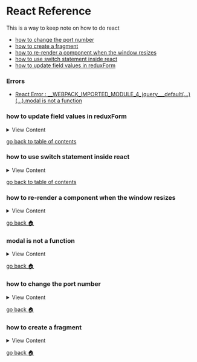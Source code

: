 # React Reference

This is a way to keep note on how to do react

- [how to change the port number][port-number]
- [how to create a fragment][fragments]
- [how to re-render a component when the window resizes][window-resize]
- [how to use switch statement inside react][switch-react]
- [how to update field values in reduxForm][update-reduxform]

### Errors
- [React Error : __WEBPACK_IMPORTED_MODULE_4_jquery___default(…)(…).modal is not a function][error-1]

[update-reduxform]:#how-to-update-field-values-in-reduxform
[switch-react]:#how-to-use-switch-statement-inside-react
[window-resize]:#how-to-rerender-a-component-when-the-window-resizes
[error-1]:#modal-is-not-a-function
[port-number]:#how-to-change-port-number
[fragments]:#how-to-create-a-fragment
[home]:#react-reference


### how to update field values in reduxForm

<details>
<summary>
View Content
</summary>

:link: **Reference**
- [stackoverflow](https://stackoverflow.com/questions/45230531/programmatically-change-redux-form-field-value)
---

This is only important if you're meaning to update any information in the reduxForm library

```js
import { change } from "redux-form";

handleSelectChange = (value, type) => {
  if (type === "site") {
      // The change method will update value based on the name of the field
      // that is provided in the second parameter
    this.props.change('nameofForm', "nameOfField", value);
  }
}

const mapDispatchToProps = (dispatch) => {
  return bindActionCreators({change}, dispatch);
}

```

</details>

[go back to table of contents][home]

### how to use switch statement inside react

<details>
<summary>
View Content
</summary>

:link: **Reference**
- [stackoverflow](https://stackoverflow.com/questions/46592833/how-to-use-switch-statement-inside-a-react-component)
---

When you are rendering a  component you can create a switch statement that looks like below

```js
 render(){
     return(
         <>
            {
                {
                'foo': <Foo />,
                'bar': <Bar />
                }[param]
            }
         </>
     )
 }
```


</details>

[go back to table of contents][home]


### how to re-render a component when the window resizes

<details>
<summary>
View Content
</summary>

:link: **Reference**

- [Re-render a React Component on Window Resize](https://www.pluralsight.com/guides/re-render-react-component-on-window-resize)
---

:exclamation: **Note:**

---

#### A way to do it with hooks 

```js
import React from 'react'
function MyComponent() {
  const [dimensions, setDimensions] = React.useState({ 
    height: window.innerHeight,
    width: window.innerWidth
  })
  React.useEffect(() => {
    function handleResize() {
      setDimensions({
        height: window.innerHeight,
        width: window.innerWidth
      })
    
}

    window.addEventListener('resize', handleResize)
  })
  return <div>Rendered at {dimensions.width} x {dimensions.height}</div>
}
```

#### A way to do it with classes 

```js
  class MyComponent extends Component{

      constructor(props){
          super(props)
          this.state ={
              setSize: {
                  height:window.innerHeight,
                  width:window.innerWidth,
              },
          }
      }

      handleResize = () => {

          // insert other stuff
          
          this.setState({
              setSize:{
                  height:window.innerHeight,
                  width:window.innerWidth
              }
          })
      }

      componentDidMount()
      {
          const {handleResize} = this;

          window.addEventListener("resize", handleResize);
      }
  }

```

</details>

[go back :house:][home]

### modal is not a function

<details>
<summary>
View Content
</summary>

:link: **Reference**

- [stackoverflow](https://stackoverflow.com/questions/52464915/react-error-webpack-imported-module-4-jquery-default-modal-is-no/52464960)
---

```js
// If you ever get this error just import the $ in the top of your component like so

import $ from 'jquery'
```

</details>

[go back :house:][home]


### how to change the port number

<details>
<summary>
View Content
</summary>

1. Assuming that you already created a react application with the command `create-react-app insertNameOfApp`. 
If you are  in linux type this in the terminal.

```
vim .env
```

2. This should open a new file in the vim editor. Type 'i' in the editor in order to insert text and insert the 
port number of your choosing

```
PORT=4000
```

3. To save and quit the editor hit the "ESC" key and ":wq".

4. Now run react and the port number should be changed to number that is the **.env** file.

</details>

[go back :house:][home]

### how to create a fragment

<details>
<summary>
View Content
</summary>



**references**
- [Fragments](https://reactjs.org/docs/fragments.html)

**React Definition**: A common pattern in React is for a component to return multiple elements. Fragments let you group a list of children without adding extra nodes to the DOM.

**My Definition:** I think it is used to encase other child components, but I don't know if it is better than enclosing child 
components with `<React.Fragment>` or just `<div>` tags

```js
render() {
  return (
    <React.Fragment>
      <ChildA />
      <ChildB />
      <ChildC />
    </React.Fragment>
  );
}
```


**item.js** 
```js
import React from "react";
import ReactDOM from "react-dom";

export default class Item extends React.Component{
    
    render(){
            var code  = this.props.code;
          if (code == "" || code == undefined)
               code = "there is no code"
        
        return(
            <React.Fragment>
                <ul>
                    <li>{code}</li>
                    <li>{this.props.item}</li>
                </ul>
            </React.Fragment>
        );
    }
}


```

**list.js**
```js
import React from "react";
import ReactDOM from "react-dom";
import Item from "./item.js"

export default class List extends React.Component {
    
    constructor(props){
        super(props);
        this.url = "http://apiv3.iucnredlist.org/api/v3/country/list?token=9bb4facb6d23f48efbf424bb05c0c1ef1cf6f468393bc745d42179ac4aca5fee";
        this.state = {urls:[]};
        this.get = this.get.bind(this);
        this.setData = this.setData.bind(this);
        this.size = 3;
        this.addMore = this.addMore.bind(this);
    }
    
    addMore(){
        
        this.size +=3;
        
        this.get();
    }
    
    setData(data){
        
        var size = 3, urls = [];
         
            for(let x = 0; x < this.size; x++){
            console.log(data[x])
//            console.log(data[x].country)
            urls[x] = data[x];
            }
        
            this.setState({urls:urls})
        
        
    }
    
    componentWillMount(){
        this.get();
    }
    
    get(){
        
       
        
        
        fetch(this.url)
        .then(result =>{
            return result.json();
        })
        .then(result =>{
            //console.log(result)
             this.setData(result.results);
        })
        .catch(err =>{
            console.log(err)
        })
        
       
       
        
    }
    
    render(){
        
        var items;
        if( this.state.urls.length > 0){
           items = this.state.urls.map(element =>{
                return <Item item={element.country} key={element.isocode} code={element.isocode}/>
            })
        }else{
            items = <Item item="something is needed" />
        }
        
         return (<div>Now lets see if it works
            <div className="my-4">
            {items}
            </div>
                <button className="btn btn-primary" onClick={this.addMore}> Add More</button>
            </div>) ;
        
    }
 
};

```

**root.js**
```js
import React from "react";
import ReactDOM from "react-dom";
//import Item from "./item.js"
import List from "./list.js"


class Root extends React.Component {
    
   render(){
       return(<List />);
}
 
}; 

ReactDOM.render(<Root />, document.getElementById("root"));
```

</details>

[go back :house:][home]
